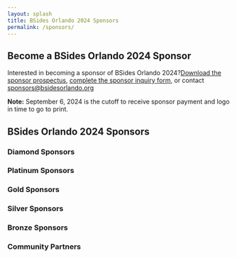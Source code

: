 ```yaml
---
layout: splash
title: BSides Orlando 2024 Sponsors
permalink: /sponsors/
---
```

## Become a BSides Orlando 2024 Sponsor

Interested in becoming a sponsor of BSides Orlando 2024?[Download the sponsor prospectus](assets/files/20240530_Sponsorship_Guide.pdf), [complete the sponsor inquiry form](https://forms.gle/LtAY8NLSt857hwEX6), or contact <sponsors@bsidesorlando.org>

**Note:** September 6, 2024 is the cutoff to receive sponsor payment and logo in time to go to print.

## BSides Orlando 2024 Sponsors

### Diamond Sponsors

### Platinum Sponsors

### Gold Sponsors

### Silver Sponsors

### Bronze Sponsors

### Community Partners
